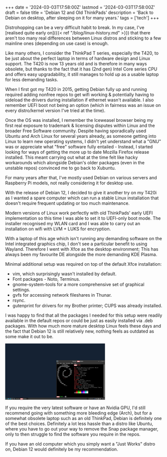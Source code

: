 +++
date = '2024-03-03T17:58:00Z'
lastmod = '2024-03-03T17:58:00Z'
draft = false
title = 'Debian 12 and Old ThinkPads'
description = 'Back to Debian on desktop, after sleeping on it for many years.'
tags = ['tech']
+++

Distrohopping can be a very difficult habit to break. In my case, I've [realised quite early on]({{< ref "/blog/linux-history.md" >}}) that there aren't too many real differences between Linux distros and sticking to a few mainline ones (depending on use case) is enough.

Like many others, I consider the ThinkPad T series, especially the T420, to be just about the perfect laptop in terms of hardware design and Linux support. The T420 is now 13 years old and is therefore in many ways obsolete, but thanks to the fact that it has (2nd gen) Intel Core series CPU and offers easy upgradability, it still manages to hold up as a usable laptop for less demanding tasks.

When I first got my T420 in 2015, getting Debian fully up and running required adding nonfree repos to get wifi working & potentially having to sideload the drivers during installation if ethernet wasn't available. I also remember UEFI boot not being an option (which in fairness was an issue on every distro/kernel version I've tried at the time).

Once the OS was installed, I remember the Iceweasel browser being my first real exposure to trademark & licensing disputes within Linux and the broader Free Software community. Despite having sporadically used Ubuntu and Arch Linux for several years already, as someone getting into Linux to learn new operating systems, I didn't yet understand what a "GNU" was or appreciate what "free" software fully entailed - Instead, I started looking for ways of getting the more up to date Mozilla Firefox release installed. This meant carrying out what at the time felt like hacky workarounds which alongside Debian's older packages (even in the unstable repos) convinced me to go back to Xubuntu.

For many years after that, I've mostly used Debian on various servers and Raspberry Pi models, not really considering it for desktop use.

With the release of Debian 12, I decided to give it another try on my T420i as I wanted a spare computer which can run a stable Linux installation that doesn't require frequent updating or too much maintenance.

Modern versions of Linux work perfectly with old ThinkPads' early UEFI implementation so this time I was able to set it to UEFI-only boot mode. The installer recognised my WLAN card and I was able to carry out an installation on wifi with LVM + LUKS for encryption.

With a laptop of this age which isn't running any demanding software on the Intel integrated graphics chip, I don't see a particular benefit to using Wayland. Therefore I went with Xfce as the desktop environment; This has always been my favourite DE alongside the more demanding KDE Plasma.

Minimal additional setup was required on top of the default Xfce installation:

- vim, which surprisingly wasn't installed by default.
- Font packages - Noto, Terminus.
- gnome-system-tools for a more comprehensive set of graphical settings.
- gvfs for accessing network fileshares in Thunar.
- rsync.
- gutenprint for drivers for my Brother printer; CUPS was already installed.

I was happy to find that all the packages I needed for this setup were readily available in the default repos or could be just as easily installed via .deb packages. With how much more mature desktop Linux feels these days and the fact that Debian 12 is still relatively new, nothing feels as outdated as some make it out to be.

[![Thumbnail](t420-deb_thumb.png)](t420-deb.png)

If you require the very latest software or have an Nvidia GPU, I'd still recommend going with something more bleeding edge (Arch), but for a somewhat obsolete laptop such as an old ThinkPad, Debian is definitely one of the best choices. Definitely a lot less hassle than a distro like Ubuntu, where you have to go out your way to remove the Snap package manager, only to then struggle to find the software you require in the repos.

If you have an old computer which you simply want a "Just Works" distro on, Debian 12 would definitely be my recommendation.
